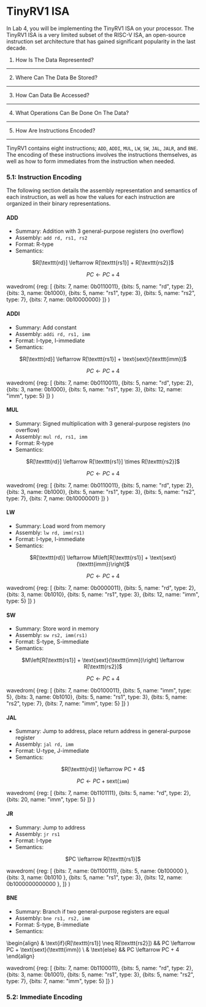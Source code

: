 
TinyRV1 ISA
==========================================================================

In Lab 4, you will be implementing the TinyRV1 ISA on your processor. The
TinyRV1 ISA is a very limited subset of the RISC-V ISA, an open-source
instruction set architecture that has gained significant popularity in the
last decade.

1. How Is The Data Represented?
--------------------------------------------------------------------------

2. Where Can The Data Be Stored?
--------------------------------------------------------------------------

3. How Can Data Be Accessed?
--------------------------------------------------------------------------

4. What Operations Can Be Done On The Data?
--------------------------------------------------------------------------

5. How Are Instructions Encoded?
--------------------------------------------------------------------------

TinyRV1 contains eight instructions; `ADD`, `ADDI`, `MUL`, `LW`, `SW`,
`JAL`, `JALR`, and `BNE`. The encoding of these instructions involves the
instructions themselves, as well as how to form immediates from the
instruction when needed.

### 5.1: Instruction Encoding

The following section details the assembly representation and semantics of
each instruction, as well as how the values for each instruction are
organized in their binary representations.

#### ADD

 - Summary: Addition with 3 general-purpose registers (no overflow)
 - Assembly: `add rd, rs1, rs2`
 - Format: R-type
 - Semantics: 

<center>
$R[\texttt{rd}] \leftarrow R[\texttt{rs1}] + R[\texttt{rs2}]$

$PC \leftarrow PC + 4$
</center>

wavedrom(
  {reg: [
    {bits: 7, name: 0b0110011},
    {bits: 5, name: "rd",      type: 2},
    {bits: 3, name: 0b1000},
    {bits: 5, name: "rs1",     type: 3},
    {bits: 5, name: "rs2",     type: 7},
    {bits: 7, name: 0b10000000}
  ]}
)

#### ADDI

 - Summary: Add constant
 - Assembly: `addi rd, rs1, imm`
 - Format: I-type, I-immediate
 - Semantics: 

<center>
$R[\texttt{rd}] \leftarrow R[\texttt{rs1}] + \text{sext}(\texttt{imm})$

$PC \leftarrow PC + 4$
</center>

wavedrom(
  {reg: [
    {bits: 7,  name: 0b0110011},
    {bits: 5,  name: "rd",      type: 2},
    {bits: 3,  name: 0b1000},
    {bits: 5,  name: "rs1",     type: 3},
    {bits: 12, name: "imm",     type: 5}
  ]}
)

#### MUL

 - Summary: Signed multiplication with 3 general-purpose registers (no overflow)
 - Assembly: `mul rd, rs1, imm`
 - Format: R-type
 - Semantics: 

<center>
$R[\texttt{rd}] \leftarrow R[\texttt{rs1}] \times R[\texttt{rs2}]$

$PC \leftarrow PC + 4$
</center>

wavedrom(
  {reg: [
    {bits: 7, name: 0b0110011},
    {bits: 5, name: "rd",      type: 2},
    {bits: 3, name: 0b1000},
    {bits: 5, name: "rs1",     type: 3},
    {bits: 5, name: "rs2",     type: 7},
    {bits: 7, name: 0b10000001}
  ]}
)

#### LW

 - Summary: Load word from memory
 - Assembly: `lw rd, imm(rs1)`
 - Format: I-type, I-immediate
 - Semantics: 

<center>
$R[\texttt{rd}] \leftarrow M\left[R[\texttt{rs1}] + \text{sext}(\texttt{imm})\right]$

$PC \leftarrow PC + 4$
</center>

wavedrom(
  {reg: [
    {bits: 7,  name: 0b0000011},
    {bits: 5,  name: "rd",      type: 2},
    {bits: 3,  name: 0b1010},
    {bits: 5,  name: "rs1",     type: 3},
    {bits: 12, name: "imm",     type: 5}
  ]}
)

#### SW

 - Summary: Store word in memory
 - Assembly: `sw rs2, imm(rs1)`
 - Format: S-type, S-immediate
 - Semantics: 

<center>
$M\left[R[\texttt{rs1}] + \text{sext}(\texttt{imm})\right] \leftarrow R[\texttt{rs2}]$

$PC \leftarrow PC + 4$
</center>

wavedrom(
  {reg: [
    {bits: 7, name: 0b0100011},
    {bits: 5, name: "imm",     type: 5},
    {bits: 3, name: 0b1010},
    {bits: 5, name: "rs1",     type: 3},
    {bits: 5, name: "rs2",     type: 7},
    {bits: 7, name: "imm",     type: 5}
  ]}
)

#### JAL

 - Summary: Jump to address, place return address in general-purpose register
 - Assembly: `jal rd, imm`
 - Format: U-type, J-immediate
 - Semantics: 

<center>
$R[\texttt{rd}] \leftarrow PC + 4$

$PC \leftarrow PC + \text{sext}(\texttt{imm})$
</center>

wavedrom(
  {reg: [
    {bits: 7,  name: 0b1101111},
    {bits: 5,  name: "rd",      type: 2},
    {bits: 20, name: "imm",     type: 5}
  ]}
)

#### JR

 - Summary: Jump to address
 - Assembly: `jr rs1`
 - Format: I-type
 - Semantics: 

<center>
$PC \leftarrow R[\texttt{rs1}]$
</center>

wavedrom(
  {reg: [
    {bits: 7,  name: 0b1100111},
    {bits: 5,  name: 0b100000  },
    {bits: 3,  name: 0b1010    },
    {bits: 5,  name: "rs1",     type: 3},
    {bits: 12, name: 0b1000000000000   },
  ]}
)

#### BNE

 - Summary: Branch if two general-purpose registers are equal
 - Assembly: `bne rs1, rs2, imm`
 - Format: S-type, B-immediate
 - Semantics: 

\begin{align}
  & \text{if}(R[\texttt{rs1}] \neq R[\texttt{rs2}]) && PC \leftarrow PC + \text{sext}(\texttt{imm}) \\
  & \text{else}                                     && PC \leftarrow PC + 4
\end{align}

wavedrom(
  {reg: [
    {bits: 7, name: 0b1100011},
    {bits: 5, name: "rd",      type: 2},
    {bits: 3, name: 0b1001},
    {bits: 5, name: "rs1",     type: 3},
    {bits: 5, name: "rs2",     type: 7},
    {bits: 7, name: "imm",     type: 5}
  ]}
)

### 5.2: Immediate Encoding